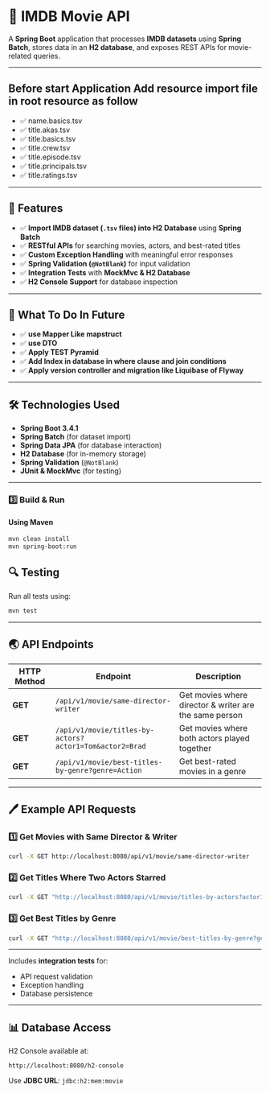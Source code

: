 # 🎩 IMDB Movie API

A **Spring Boot** application that processes **IMDB datasets** using **Spring Batch**, stores data in an **H2 database**, and exposes REST APIs for movie-related queries.

---

## Before start Application Add resource import file in root resource as follow
- ✅ name.basics.tsv
- ✅ title.akas.tsv
- ✅ title.basics.tsv
- ✅ title.crew.tsv
- ✅ title.episode.tsv
- ✅ title.principals.tsv
- ✅ title.ratings.tsv


---

## **🚀 Features**
- ✅ **Import IMDB dataset (`.tsv` files) into H2 Database** using **Spring Batch**
- ✅ **RESTful APIs** for searching movies, actors, and best-rated titles
- ✅ **Custom Exception Handling** with meaningful error responses
- ✅ **Spring Validation (`@NotBlank`)** for input validation
- ✅ **Integration Tests** with **MockMvc & H2 Database**
- ✅ **H2 Console Support** for database inspection

---

## **🚀 What To Do In Future**
- ✅ **use Mapper Like mapstruct**
- ✅ **use DTO**
- ✅ **Apply TEST Pyramid**
- ✅ **Add Index in database in where clause and join conditions**
- ✅ **Apply version controller and migration like Liquibase of Flyway**

---

## **🛠️ Technologies Used**
- **Spring Boot 3.4.1**
- **Spring Batch** (for dataset import)
- **Spring Data JPA** (for database interaction)
- **H2 Database** (for in-memory storage)
- **Spring Validation** (`@NotBlank`)
- **JUnit & MockMvc** (for testing)

---

### **3️⃣ Build & Run**
#### **Using Maven**
```sh
mvn clean install
mvn spring-boot:run
```

## **🔍 Testing**
Run all tests using:
```sh
mvn test
```
---

## **🌏 API Endpoints**
| HTTP Method | Endpoint | Description |
|------------|----------|-------------|
| **GET** | `/api/v1/movie/same-director-writer` | Get movies where director & writer are the same person |
| **GET** | `/api/v1/movie/titles-by-actors?actor1=Tom&actor2=Brad` | Get movies where both actors played together |
| **GET** | `/api/v1/movie/best-titles-by-genre?genre=Action` | Get best-rated movies in a genre |

---

## **🖊️ Example API Requests**
### **1️⃣ Get Movies with Same Director & Writer**
```sh
curl -X GET http://localhost:8080/api/v1/movie/same-director-writer
```

### **2️⃣ Get Titles Where Two Actors Starred**
```sh
curl -X GET "http://localhost:8080/api/v1/movie/titles-by-actors?actor1=Tom%20Cruise&actor2=Brad%20Pitt"
```

### **3️⃣ Get Best Titles by Genre**
```sh
curl -X GET "http://localhost:8080/api/v1/movie/best-titles-by-genre?genre=Action"
```

---


Includes **integration tests** for:
- API request validation
- Exception handling
- Database persistence

---

## **📊 Database Access**
H2 Console available at:
```
http://localhost:8080/h2-console
```
Use **JDBC URL**: `jdbc:h2:mem:movie`

